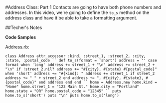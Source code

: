 #Address Class: Part 1
Contacts are going to have both phone numbers and addresses.
In this video, we're going to define the `to_s` method on the address class and have it be able to take a formatting argument.

##Techer's Notes

**Code Samples**

Address.rb:

`class Address
  attr_accessor :kind, :street_1, :street_2, :city, :state, :postal_code
``
  def to_s(format = 'short')
    address = ''
    case format
    when 'long'
      address += street_1 + "\n"
      address += street_2 + "\n" if !street_2.nil?
      address += "#{city}, #{state} #{postal_code}"
    when 'short'
      address += "#{kind}: "
      address += street_1
      if street_2
        address += " " + street_2
      end
      address += ", #{city}, #{state}, #{postal_code}"
    end
    address
  end
end
``
home = Address.new
home.kind = "Home"
home.street_1 = "123 Main St."
home.city = "Portland"
home.state = "OR"
home.postal_code = "12345"
``
puts home.to_s('short')
puts "\n"
puts home.to_s('long')
`
